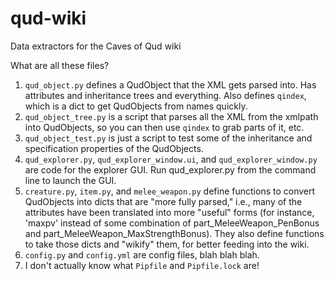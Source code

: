 # qud-wiki
Data extractors for the Caves of Qud wiki

What are all these files?

1. `qud_object.py` defines a QudObject that the XML gets parsed into. Has attributes and inheritance trees and everything. Also defines `qindex`, which is a dict to get QudObjects from names quickly.
2. `qud_object_tree.py` is a script that parses all the XML from the xmlpath into QudObjects, so you can then use `qindex` to grab parts of it, etc.
3. `qud_object_test.py` is just a script to test some of the inheritance and specification properties of the QudObjects.
4. `qud_explorer.py`, `qud_explorer_window.ui`, and `qud_explorer_window.py` are code for the explorer GUI. Run qud_explorer.py from the command line to launch the GUI.
5. `creature.py`, `item.py`, and `melee_weapon.py` define functions to convert QudObjects into dicts that are "more fully parsed," i.e., many of the attributes have been translated into more "useful" forms (for instance, 'maxpv' instead of some combination of part_MeleeWeapon_PenBonus and part_MeleeWeapon_MaxStrengthBonus). They also define functions to take those dicts and "wikify" them, for better feeding into the wiki.
6. `config.py` and `config.yml` are config files, blah blah blah.
7. I don't actually know what `Pipfile` and `Pipfile.lock` are!
